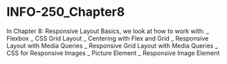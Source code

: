 # INFO-250_Chapter8
In Chapter 8: Responsive Layout Basics, we look at how to work with:
_ Flexbox
_ CSS Grid Layout
_ Centering with Flex and Grid
_ Responsive Layout with Media Queries
_ Responsive Grid Layout with Media Queries
_ CSS for Responsive Images
_ Picture Element
_ Responsive Image Element